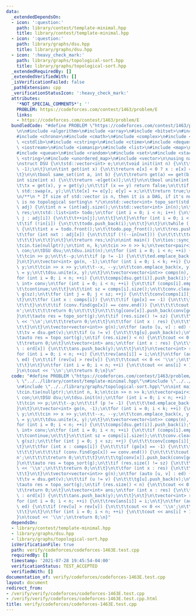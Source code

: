 ```yaml
---
data:
  _extendedDependsOn:
  - icon: ':question:'
    path: library/contest/template-minimal.hpp
    title: library/contest/template-minimal.hpp
  - icon: ':question:'
    path: library/graphs/dsu.hpp
    title: library/graphs/dsu.hpp
  - icon: ':heavy_check_mark:'
    path: library/graphs/topological-sort.hpp
    title: library/graphs/topological-sort.hpp
  _extendedRequiredBy: []
  _extendedVerifiedWith: []
  _isVerificationFailed: false
  _pathExtension: cpp
  _verificationStatusIcon: ':heavy_check_mark:'
  attributes:
    '*NOT_SPECIAL_COMMENTS*': ''
    PROBLEM: https://codeforces.com/contest/1463/problem/E
    links:
    - https://codeforces.com/contest/1463/problem/E
  bundledCode: "#define PROBLEM \"https://codeforces.com/contest/1463/problem/E\"\n\
    \n\n#include <algorithm>\n#include <array>\n#include <bitset>\n#include <cassert>\n\
    #include <chrono>\n#include <cmath>\n#include <complex>\n#include <cstdio>\n#include\
    \ <cstdlib>\n#include <cstring>\n#include <ctime>\n#include <deque>\n#include\
    \ <iostream>\n#include <iomanip>\n#include <list>\n#include <map>\n#include <numeric>\n\
    #include <queue>\n#include <random>\n#include <set>\n#include <stack>\n#include\
    \ <string>\n#include <unordered_map>\n#include <vector>\n\nusing namespace std;\n\
    \nstruct DSU {\n\tstd::vector<int> e;\n\n\tvoid init(int n) {\n\t\te = std::vector<int>(n,\
    \ -1);\n\t}\n\n\tint get(int x) {\n\t\treturn e[x] < 0 ? x : e[x] = get(e[x]);\n\
    \t}\n\n\tbool same_set(int a, int b) {\n\t\treturn get(a) == get(b);\n\t}\n\n\t\
    int size(int x) {\n\t\treturn -e[get(x)];\n\t}\n\n\tbool unite(int x, int y) {\n\
    \t\tx = get(x), y = get(y);\n\t\tif (x == y) return false;\n\t\tif (e[x] > e[y])\
    \ std::swap(x, y);\n\t\te[x] += e[y]; e[y] = x;\n\t\treturn true;\n\t}\n};\n\n\
    \n/**\n * If size of std::vector is n, then it is a DAG, if it's not n, then there\
    \ is no topological sorting\n */\n\nstd::vector<int> topo_sort(std::vector<std::vector<int>>\
    \ adj) {\n\tint n = (int)adj.size();\n\tstd::vector<int> in(n);\n\tstd::vector<int>\
    \ res;\n\tstd::list<int> todo;\n\tfor (int i = 0; i < n; i++) {\n\t\tfor (int\
    \ j : adj[i]) {\n\t\t\t++in[j];\n\t\t}\n\t}\n\tfor (int i = 0; i < n; i++) {\n\
    \t\tif (!in[i]) {\n\t\t\ttodo.push_back(i);\n\t\t}\n\t}\n\twhile (!todo.empty())\
    \ {\n\t\tint x = todo.front();\n\t\ttodo.pop_front();\n\t\tres.push_back(x);\n\
    \t\tfor (int nxt : adj[x]) {\n\t\t\tif (!(--in[nxt])) {\n\t\t\t\ttodo.push_back(nxt);\n\
    \t\t\t}\n\t\t}\n\t}\n\treturn res;\n}\n\nint main() {\n\tios::sync_with_stdio(false);\n\
    \tcin.tie(nullptr);\n\tint n, k;\n\tcin >> n >> k;\n\tvector<pair<int, int>> ed,\
    \ con;\n\tDSU dsu;\n\tdsu.init(n);\n\tfor (int i = 0; i < n; ++i) {\n\t\tint p;\n\
    \t\tcin >> p;\n\t\t--p;\n\t\tif (p != -1) {\n\t\t\ted.emplace_back(p, i);\n\t\t\
    }\n\t}\n\tvector<int> go(n, -1);\n\tfor (int i = 0; i < k; ++i) {\n\t\tint x,\
    \ y;\n\t\tcin >> x >> y;\n\t\t--x, --y;\n\t\tcon.emplace_back(x, y);\n\t\tgo[x]\
    \ = y;\n\t\tdsu.unite(x, y);\n\t}\n\tvector<vector<int>> comps(n), ord(n);\n\t\
    for (int i = 0; i < n; ++i) {\n\t\tcomps[dsu.get(i)].push_back(i);\n\t}\n\tmap<int,\
    \ int> conv;\n\tfor (int i = 0; i < n; ++i) {\n\t\tif (comps[i].empty()) {\n\t\
    \t\tcontinue;\n\t\t}\n\t\tint sz = comps[i].size();\n\t\tconv.clear();\n\t\tvector<vector<int>>\
    \ g(sz);\n\t\tfor (int j = 0; j < sz; ++j) {\n\t\t\tconv[comps[i][j]] = j;\n\t\
    \t}\n\t\tfor (int x : comps[i]) {\n\t\t\tif (go[x] == -1) {\n\t\t\t\tcontinue;\n\
    \t\t\t}\n\t\t\tif (conv.find(go[x]) == conv.end()) {\n\t\t\t\tcout << -1 << '\\\
    n';\n\t\t\t\treturn 0;\n\t\t\t}\n\t\t\tg[conv[x]].push_back(conv[go[x]]);\n\t\t\
    }\n\t\tauto res = topo_sort(g);\n\t\tif (res.size() != sz) {\n\t\t\tcout << 0\
    \ << '\\n';\n\t\t\treturn 0;\n\t\t}\n\t\tfor (int x : res) {\n\t\t\tord[i].push_back(comps[i][x]);\n\
    \t\t}\n\t}\n\tvector<vector<int>> g(n);\n\tfor (auto [u, v] : ed) {\n\t\tu = dsu.get(u);\n\
    \t\tv = dsu.get(v);\n\t\tif (u != v) {\n\t\t\tg[u].push_back(v);\n\t\t}\n\t}\n\
    \tauto res = topo_sort(g);\n\tif (res.size() < n) {\n\t\tcout << 0 << '\\n';\n\
    \t\treturn 0;\n\t}\n\tvector<int> ans;\n\tfor (int x : res) {\n\t\tfor (int y\
    \ : ord[x]) {\n\t\t\tans.push_back(y);\n\t\t}\n\t}\n\tvector<int> rev(n);\n\t\
    for (int i = 0; i < n; ++i) {\n\t\trev[ans[i]] = i;\n\t}\n\tfor (auto [u, v] :\
    \ ed) {\n\t\tif (rev[u] > rev[v]) {\n\t\t\tcout << 0 << '\\n';\n\t\t\treturn 0;\n\
    \t\t}\n\t}\n\tfor (int i = 0; i < n; ++i) {\n\t\tcout << ans[i] + 1 << ' ';\n\t\
    }\n\tcout << '\\n';\n\treturn 0;\n}\n"
  code: "#define PROBLEM \"https://codeforces.com/contest/1463/problem/E\"\n\n#include\
    \ \"../../library/contest/template-minimal.hpp\"\n#include \"../../library/graphs/dsu.hpp\"\
    \n#include \"../../library/graphs/topological-sort.hpp\"\n\nint main() {\n\tios::sync_with_stdio(false);\n\
    \tcin.tie(nullptr);\n\tint n, k;\n\tcin >> n >> k;\n\tvector<pair<int, int>> ed,\
    \ con;\n\tDSU dsu;\n\tdsu.init(n);\n\tfor (int i = 0; i < n; ++i) {\n\t\tint p;\n\
    \t\tcin >> p;\n\t\t--p;\n\t\tif (p != -1) {\n\t\t\ted.emplace_back(p, i);\n\t\t\
    }\n\t}\n\tvector<int> go(n, -1);\n\tfor (int i = 0; i < k; ++i) {\n\t\tint x,\
    \ y;\n\t\tcin >> x >> y;\n\t\t--x, --y;\n\t\tcon.emplace_back(x, y);\n\t\tgo[x]\
    \ = y;\n\t\tdsu.unite(x, y);\n\t}\n\tvector<vector<int>> comps(n), ord(n);\n\t\
    for (int i = 0; i < n; ++i) {\n\t\tcomps[dsu.get(i)].push_back(i);\n\t}\n\tmap<int,\
    \ int> conv;\n\tfor (int i = 0; i < n; ++i) {\n\t\tif (comps[i].empty()) {\n\t\
    \t\tcontinue;\n\t\t}\n\t\tint sz = comps[i].size();\n\t\tconv.clear();\n\t\tvector<vector<int>>\
    \ g(sz);\n\t\tfor (int j = 0; j < sz; ++j) {\n\t\t\tconv[comps[i][j]] = j;\n\t\
    \t}\n\t\tfor (int x : comps[i]) {\n\t\t\tif (go[x] == -1) {\n\t\t\t\tcontinue;\n\
    \t\t\t}\n\t\t\tif (conv.find(go[x]) == conv.end()) {\n\t\t\t\tcout << -1 << '\\\
    n';\n\t\t\t\treturn 0;\n\t\t\t}\n\t\t\tg[conv[x]].push_back(conv[go[x]]);\n\t\t\
    }\n\t\tauto res = topo_sort(g);\n\t\tif (res.size() != sz) {\n\t\t\tcout << 0\
    \ << '\\n';\n\t\t\treturn 0;\n\t\t}\n\t\tfor (int x : res) {\n\t\t\tord[i].push_back(comps[i][x]);\n\
    \t\t}\n\t}\n\tvector<vector<int>> g(n);\n\tfor (auto [u, v] : ed) {\n\t\tu = dsu.get(u);\n\
    \t\tv = dsu.get(v);\n\t\tif (u != v) {\n\t\t\tg[u].push_back(v);\n\t\t}\n\t}\n\
    \tauto res = topo_sort(g);\n\tif (res.size() < n) {\n\t\tcout << 0 << '\\n';\n\
    \t\treturn 0;\n\t}\n\tvector<int> ans;\n\tfor (int x : res) {\n\t\tfor (int y\
    \ : ord[x]) {\n\t\t\tans.push_back(y);\n\t\t}\n\t}\n\tvector<int> rev(n);\n\t\
    for (int i = 0; i < n; ++i) {\n\t\trev[ans[i]] = i;\n\t}\n\tfor (auto [u, v] :\
    \ ed) {\n\t\tif (rev[u] > rev[v]) {\n\t\t\tcout << 0 << '\\n';\n\t\t\treturn 0;\n\
    \t\t}\n\t}\n\tfor (int i = 0; i < n; ++i) {\n\t\tcout << ans[i] + 1 << ' ';\n\t\
    }\n\tcout << '\\n';\n\treturn 0;\n}"
  dependsOn:
  - library/contest/template-minimal.hpp
  - library/graphs/dsu.hpp
  - library/graphs/topological-sort.hpp
  isVerificationFile: true
  path: verify/codeforces/codeforces-1463E.test.cpp
  requiredBy: []
  timestamp: '2021-07-28 19:45:54-04:00'
  verificationStatus: TEST_ACCEPTED
  verifiedWith: []
documentation_of: verify/codeforces/codeforces-1463E.test.cpp
layout: document
redirect_from:
- /verify/verify/codeforces/codeforces-1463E.test.cpp
- /verify/verify/codeforces/codeforces-1463E.test.cpp.html
title: verify/codeforces/codeforces-1463E.test.cpp
---
```

